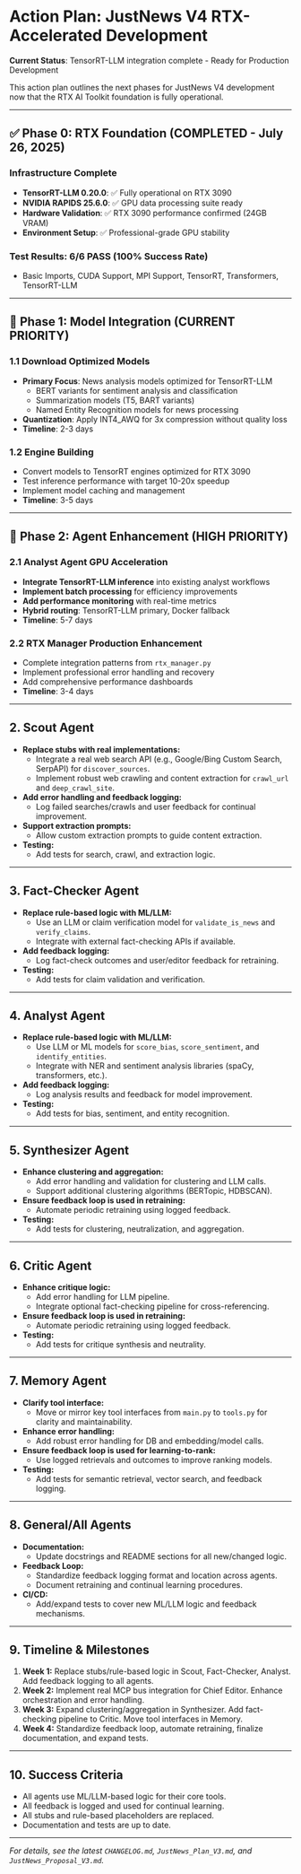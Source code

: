# Action Plan: JustNews V4 RTX-Accelerated Development

**Current Status**: TensorRT-LLM integration complete - Ready for Production Development

This action plan outlines the next phases for JustNews V4 development now that the RTX AI Toolkit foundation is fully operational.

---

## ✅ Phase 0: RTX Foundation (COMPLETED - July 26, 2025)

### Infrastructure Complete
- **TensorRT-LLM 0.20.0**: ✅ Fully operational on RTX 3090
- **NVIDIA RAPIDS 25.6.0**: ✅ GPU data processing suite ready
- **Hardware Validation**: ✅ RTX 3090 performance confirmed (24GB VRAM)
- **Environment Setup**: ✅ Professional-grade GPU stability

### Test Results: 6/6 PASS (100% Success Rate)
- Basic Imports, CUDA Support, MPI Support, TensorRT, Transformers, TensorRT-LLM

---

## 🚀 Phase 1: Model Integration (CURRENT PRIORITY)

### 1.1 Download Optimized Models
- **Primary Focus**: News analysis models optimized for TensorRT-LLM
  - BERT variants for sentiment analysis and classification
  - Summarization models (T5, BART variants)
  - Named Entity Recognition models for news processing
- **Quantization**: Apply INT4_AWQ for 3x compression without quality loss
- **Timeline**: 2-3 days

### 1.2 Engine Building
- Convert models to TensorRT engines optimized for RTX 3090
- Test inference performance with target 10-20x speedup
- Implement model caching and management
- **Timeline**: 3-5 days

---

## 🔧 Phase 2: Agent Enhancement (HIGH PRIORITY)

### 2.1 Analyst Agent GPU Acceleration
- **Integrate TensorRT-LLM inference** into existing analyst workflows
- **Implement batch processing** for efficiency improvements
- **Add performance monitoring** with real-time metrics
- **Hybrid routing**: TensorRT-LLM primary, Docker fallback
- **Timeline**: 5-7 days

### 2.2 RTX Manager Production Enhancement
- Complete integration patterns from `rtx_manager.py`
- Implement professional error handling and recovery
- Add comprehensive performance dashboards
- **Timeline**: 3-4 days

---

## 2. Scout Agent
- **Replace stubs with real implementations:**
  - Integrate a real web search API (e.g., Google/Bing Custom Search, SerpAPI) for `discover_sources`.
  - Implement robust web crawling and content extraction for `crawl_url` and `deep_crawl_site`.
- **Add error handling and feedback logging:**
  - Log failed searches/crawls and user feedback for continual improvement.
- **Support extraction prompts:**
  - Allow custom extraction prompts to guide content extraction.
- **Testing:**
  - Add tests for search, crawl, and extraction logic.

---

## 3. Fact-Checker Agent
- **Replace rule-based logic with ML/LLM:**
  - Use an LLM or claim verification model for `validate_is_news` and `verify_claims`.
  - Integrate with external fact-checking APIs if available.
- **Add feedback logging:**
  - Log fact-check outcomes and user/editor feedback for retraining.
- **Testing:**
  - Add tests for claim validation and verification.

---

## 4. Analyst Agent
- **Replace rule-based logic with ML/LLM:**
  - Use LLM or ML models for `score_bias`, `score_sentiment`, and `identify_entities`.
  - Integrate with NER and sentiment analysis libraries (spaCy, transformers, etc.).
- **Add feedback logging:**
  - Log analysis results and feedback for model improvement.
- **Testing:**
  - Add tests for bias, sentiment, and entity recognition.

---

## 5. Synthesizer Agent
- **Enhance clustering and aggregation:**
  - Add error handling and validation for clustering and LLM calls.
  - Support additional clustering algorithms (BERTopic, HDBSCAN).
- **Ensure feedback loop is used in retraining:**
  - Automate periodic retraining using logged feedback.
- **Testing:**
  - Add tests for clustering, neutralization, and aggregation.

---

## 6. Critic Agent
- **Enhance critique logic:**
  - Add error handling for LLM pipeline.
  - Integrate optional fact-checking pipeline for cross-referencing.
- **Ensure feedback loop is used in retraining:**
  - Automate periodic retraining using logged feedback.
- **Testing:**
  - Add tests for critique synthesis and neutrality.

---

## 7. Memory Agent
- **Clarify tool interface:**
  - Move or mirror key tool interfaces from `main.py` to `tools.py` for clarity and maintainability.
- **Enhance error handling:**
  - Add robust error handling for DB and embedding/model calls.
- **Ensure feedback loop is used for learning-to-rank:**
  - Use logged retrievals and outcomes to improve ranking models.
- **Testing:**
  - Add tests for semantic retrieval, vector search, and feedback logging.

---

## 8. General/All Agents
- **Documentation:**
  - Update docstrings and README sections for all new/changed logic.
- **Feedback Loop:**
  - Standardize feedback logging format and location across agents.
  - Document retraining and continual learning procedures.
- **CI/CD:**
  - Add/expand tests to cover new ML/LLM logic and feedback mechanisms.

---

## 9. Timeline & Milestones
1. **Week 1:** Replace stubs/rule-based logic in Scout, Fact-Checker, Analyst. Add feedback logging to all agents.
2. **Week 2:** Implement real MCP bus integration for Chief Editor. Enhance orchestration and error handling.
3. **Week 3:** Expand clustering/aggregation in Synthesizer. Add fact-checking pipeline to Critic. Move tool interfaces in Memory.
4. **Week 4:** Standardize feedback loop, automate retraining, finalize documentation, and expand tests.

---

## 10. Success Criteria
- All agents use ML/LLM-based logic for their core tools.
- All feedback is logged and used for continual learning.
- All stubs and rule-based placeholders are replaced.
- Documentation and tests are up to date.

---

*For details, see the latest `CHANGELOG.md`, `JustNews_Plan_V3.md`, and `JustNews_Proposal_V3.md`.*
